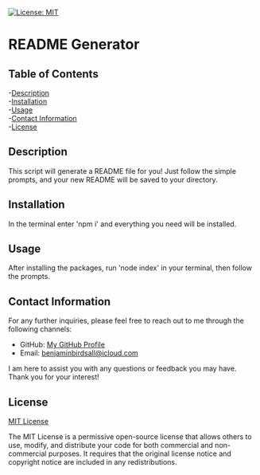 [![License: MIT](https://img.shields.io/badge/License-MIT-yellow.svg)](https://opensource.org/licenses/MIT)

# README Generator 
  
## Table of Contents

-[Description](#description)<br>
-[Installation](#installation)<br>
-[Usage](#usage)<br>
-[Contact Information](#contact-information)<br>
-[License](#license)


## Description
  
This script will generate a README file for you! Just follow the simple prompts, and your new README will be saved to your directory.


## Installation

In the terminal enter 'npm i' and everything you need will be installed.


## Usage 

After installing the packages, run 'node index' in your terminal, then follow the prompts.


## Contact Information

For any further inquiries, please feel free to reach out to me through the following channels:
- GitHub: [My GitHub Profile](https://www.github.com/BenThere6)
- Email: benjaminbirdsall@icloud.com

I am here to assist you with any questions or feedback you may have. Thank you for your interest!


## License 

[MIT License](https://opensource.org/licenses/MIT)

The MIT License is a permissive open-source license that allows others to use, modify, and distribute your code for both commercial and non-commercial purposes. It requires that the original license notice and copyright notice are included in any redistributions.
